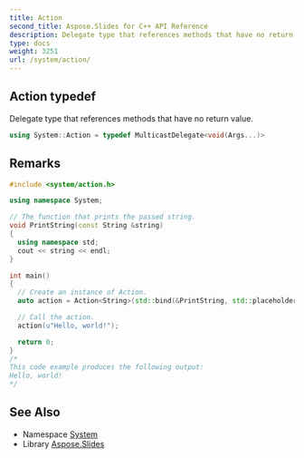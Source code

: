 ```yaml
---
title: Action
second_title: Aspose.Slides for C++ API Reference
description: Delegate type that references methods that have no return value.
type: docs
weight: 3251
url: /system/action/
---
```

## Action typedef


Delegate type that references methods that have no return value.

```cpp
using System::Action = typedef MulticastDelegate<void(Args...)>
```

## Remarks



```cpp
#include <system/action.h>

using namespace System;

// The function that prints the passed string.
void PrintString(const String &string)
{
  using namespace std;
  cout << string << endl;
}

int main()
{
  // Create an instance of Action.
  auto action = Action<String>(std::bind(&PrintString, std::placeholders::_1));

  // Call the action.
  action(u"Hello, world!");

  return 0;
}
/*
This code example produces the following output:
Hello, world!
*/
```

## See Also

* Namespace [System](../)
* Library [Aspose.Slides](../../)